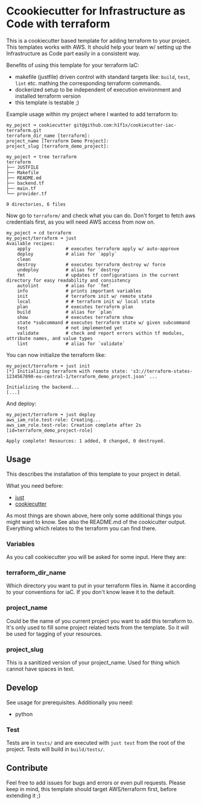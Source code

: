 Ccookiecutter for Infrastructure as Code with terraform 
========================================================

This is a cookiecutter based template for adding terraform to your project. This templates works with AWS. 
It should help your team w/ setting up the Infrastructure as Code part easily in a consistent way.

Benefits of using this template for your terraform IaC:
- makefile (justfile) driven control with standard targets like: `build`, `test`, `lint` etc. mathing the 
  corresponding terraform commands.
- dockerized setup to be independent of execution environment and installed terraform version
- this template is testable ;)

Example usage within my project where I wanted to add terraform to:

```
my_poject ➜ cookiecutter git@github.com:h1f1x/cookiecutter-iac-terraform.git                                                
terraform_dir_name [terraform]: 
project_name [Terraform Demo Project]: 
project_slug [terraform_demo_project]: 

my_poject ➜ tree terraform 
terraform
├── JUSTFILE
├── Makefile
├── README.md
├── backend.tf
├── main.tf
└── provider.tf

0 directories, 6 files
```

Now go to `terraform/` and check what you can do.
Don't forget to fetch aws credentials first, as you will need AWS access from now on.

```
my_poject ➜ cd terraform
my_poject/terraform ➜ just
Available recipes:
    apply             # executes terraform apply w/ auto-approve
    deploy            # alias for `apply`
    clean
    destroy           # executes terraform destroy w/ force
    undeploy          # alias for `destroy`
    fmt               # updates tf configurations in the current directory for easy readability and consistency
    autolint          # alias for `fmt`
    info              # prints important variables
    init              # terraform init w/ remote state
    local             # # terraform init w/ local state
    plan              # executes terraform plan
    build             # alias for `plan`
    show              # executes terraform show
    state *subcommand # executes terraform state w/ given subcommand
    test              # not implemented yet
    validate          # check and report errors within tf modules, attribute names, and value types
    lint              # alias for `validate`
```

You can now initialize the terraform like:
```
my_poject/terraform ➜ just init
[*] Initializing terraform with remote state: 's3://terraform-states-1234567890-eu-central-1/terraform_demo_project.json' ...

Initializing the backend...
[...]
```
And deploy:
```
my_poject/terraform ➜ just deploy
aws_iam_role.test-role: Creating...
aws_iam_role.test-role: Creation complete after 2s [id=terraform_demo_project-role]

Apply complete! Resources: 1 added, 0 changed, 0 destroyed.

```

## Usage

This describes the installation of this template to your project in detail.

What you need before: 
- [just](https://github.com/casey/just)
- [cookiecutter](https://cookiecutter.readthedocs.io/en/latest/index.html#)

As most things are shown above, here only some additional things you might want to know. 
See also the README.md of the cookicutter output. Everything which relates to the terraform you can find there.

### Variables

As you call cookiecutter you will be asked for some input. Here they are:

### terraform_dir_name 
Which directory you want to put in your terraform files in. Name it according to your conventions for iaC. 
If you don't know leave it to the default.

### project_name 
Could be the name of you current project you want to add this terraform to.
It's only used to fill some project related texts from the template. 
So it will be used for tagging of your resources. 

### project_slug
This is a sanitized version of your project_name. Used for thing which cannot have spaces in text.


## Develop

See usage for prerequisites.
Additionally you need:
- python

### Test

Tests are in `tests/` and are executed with `just test` from the root of the project. Tests will build in `build/tests/`.

## Contribute

Feel free to add issues for bugs and errors or even pull requests. Please keep in mind, this template should 
target AWS/terraform first, before extending it ;)
